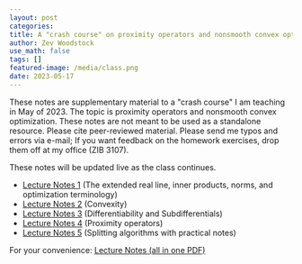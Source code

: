 ```yaml
---
layout: post
categories:
title: A "crash course" on proximity operators and nonsmooth convex optimization
author: Zev Woodstock
use_math: false
tags: []
featured-image: /media/class.png
date: 2023-05-17
---
```



These notes are supplementary material to a "crash
course" I am teaching in May of 2023. The topic is proximity
operators and nonsmooth convex optimization.
These notes are not meant to be used as a standalone resource.
Please cite peer-reviewed material. Please send me typos and errors
via e-mail; If you want feedback on the homework exercises, drop
them off at my office (ZIB 3107).

These notes will be updated live as the class continues.
<ul>
<li>
 <a href="/media/publications/prox-notes-1.pdf">Lecture Notes 1</a>
(The extended real line, inner products, norms, and optimization
terminology)
</li>
<li>
 <a href="/media/publications/prox-notes-2.pdf">Lecture Notes 2</a>
(Convexity)
</li>
<li>
 <a href="/media/publications/prox-notes-3.pdf">Lecture Notes 3</a>
(Differentiability and Subdifferentials)
</li>
<li>
 <a href="/media/publications/prox-notes-4.pdf">Lecture Notes 4</a>
(Proximity operators)
</li>
<li>
 <a href="/media/publications/prox-notes-5.pdf">Lecture Notes 5</a>
(Splitting algorithms with practical notes)
</li>
</ul>

For your convenience: <a href="/media/publications/prox-notes-may26.pdf">Lecture Notes (all in one PDF)</a>

